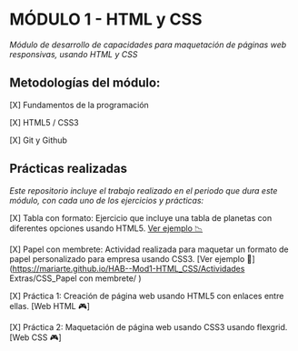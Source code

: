 # MÓDULO 1 - HTML y CSS

*Módulo de desarrollo de capacidades para maquetación de páginas web responsivas, usando HTML y CSS*
  
  

## Metodologías del módulo:

[X] Fundamentos de la programación

[X] HTML5 / CSS3

[X] Git y Github

  
  

## Prácticas realizadas
*Este repositorio incluye el trabajo realizado en el periodo que dura este módulo, con cada uno de los ejercicios y prácticas:*

[X] Tabla con formato: Ejercicio que incluye una tabla de planetas con diferentes opciones usando HTML5. [Ver ejemplo   :chart_with_downwards_trend:](https://mariarte.github.io/HAB--Mod1-HTML_CSS/Actividades%20Extras/HTML_Tabla%20con%20formato
)

[X] Papel con membrete: Actividad realizada para maquetar un formato de papel personalizado para empresa usando CSS3. [Ver ejemplo   :page_facing_up:](https://mariarte.github.io/HAB--Mod1-HTML_CSS/Actividades Extras/CSS_Papel con membrete/
)

[X] Práctica 1: Creación de página web usando HTML5 con enlaces entre ellas. [Web HTML  :video_game:]

[X] Práctica 2: Maquetación de página web usando CSS3 usando flexgrid. [Web CSS  :video_game:]
